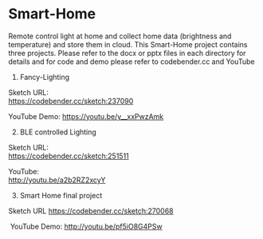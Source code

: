 # Smart-Home
Remote control light at home and collect home data (brightness and temperature) and store them in cloud.
This Smart-Home project contains three projects.
Please refer to the docx or pptx files in each directory for details and for code and demo please refer 
to codebender.cc and YouTube

1. Fancy-Lighting

  Sketch URL:	
  https://codebender.cc/sketch:237090
  
  YouTube Demo:
  https://youtu.be/y__xxPwzAmk
  
2. BLE controlled Lighting

  Sketch URL:	
  https://codebender.cc/sketch:251511
  
  YouTube:	
  http://youtu.be/a2b2RZ2xcyY
  
3. Smart Home final project

  Sketch URL
	https://codebender.cc/sketch:270068
	
  YouTube Demo:
  http://youtu.be/pf5iO8G4PSw



